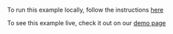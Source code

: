 To run this example locally, follow the instructions [here](https://github.com/acidb/mobiscroll-demos-react?tab=readme-ov-file#mobiscroll-react-demos) 

To see this example live, check it out on our [demo page](https://demo.mobiscroll.com/react/range/responsive#)